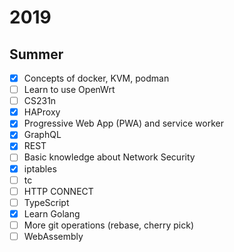 # 2019

## Summer

* [x] Concepts of docker, KVM, podman
* [ ] Learn to use OpenWrt
* [ ] CS231n
* [x] HAProxy
* [x] Progressive Web App (PWA) and service worker
* [x] GraphQL
* [x] REST
* [ ] Basic knowledge about Network Security
* [x] iptables
* [ ] tc
* [ ] HTTP CONNECT
* [ ] TypeScript
* [x] Learn Golang
* [ ] More git operations (rebase, cherry pick)
* [ ] WebAssembly
